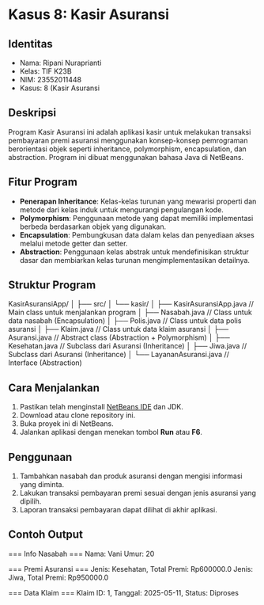 # Kasus 8: Kasir Asuransi

## Identitas
- Nama: Ripani Nuraprianti
- Kelas: TIF K23B
- NIM: 23552011448
- Kasus: 8 (Kasir Asuransi

## Deskripsi

Program Kasir Asuransi ini adalah aplikasi kasir untuk melakukan transaksi pembayaran premi asuransi menggunakan konsep-konsep pemrograman berorientasi objek seperti inheritance, polymorphism, encapsulation, dan abstraction. Program ini dibuat menggunakan bahasa Java di NetBeans.

## Fitur Program

- **Penerapan Inheritance**: Kelas-kelas turunan yang mewarisi properti dan metode dari kelas induk untuk mengurangi pengulangan kode.
- **Polymorphism**: Penggunaan metode yang dapat memiliki implementasi berbeda berdasarkan objek yang digunakan.
- **Encapsulation**: Pembungkusan data dalam kelas dan penyediaan akses melalui metode getter dan setter.
- **Abstraction**: Penggunaan kelas abstrak untuk mendefinisikan struktur dasar dan membiarkan kelas turunan mengimplementasikan detailnya.

## Struktur Program

KasirAsuransiApp/
│
├── src/
│ └── kasir/
│ ├── KasirAsuransiApp.java // Main class untuk menjalankan program
│ ├── Nasabah.java // Class untuk data nasabah (Encapsulation)
│ ├── Polis.java // Class untuk data polis asuransi
│ ├── Klaim.java // Class untuk data klaim asuransi
│ ├── Asuransi.java // Abstract class (Abstraction + Polymorphism)
│ ├── Kesehatan.java // Subclass dari Asuransi (Inheritance)
│ ├── Jiwa.java // Subclass dari Asuransi (Inheritance)
│ └── LayananAsuransi.java // Interface (Abstraction)

## Cara Menjalankan

1. Pastikan telah menginstall [NetBeans IDE](https://netbeans.apache.org/) dan JDK.
2. Download atau clone repository ini.
3. Buka proyek ini di NetBeans.
4. Jalankan aplikasi dengan menekan tombol **Run** atau **F6**.

## Penggunaan

1. Tambahkan nasabah dan produk asuransi dengan mengisi informasi yang diminta.
2. Lakukan transaksi pembayaran premi sesuai dengan jenis asuransi yang dipilih.
3. Laporan transaksi pembayaran dapat dilihat di akhir aplikasi.

## Contoh Output

=== Info Nasabah ===
Nama: Vani
Umur: 20

=== Premi Asuransi ===
Jenis: Kesehatan, Total Premi: Rp600000.0
Jenis: Jiwa, Total Premi: Rp950000.0

=== Data Klaim ===
Klaim ID: 1, Tanggal: 2025-05-11, Status: Diproses

